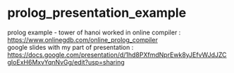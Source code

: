 # prolog_presentation_example
prolog example - tower of hanoi
worked in online compiler :  https://www.onlinegdb.com/online_prolog_compiler <br/>
google slides with my part of presentation : https://docs.google.com/presentation/d/1hd8PXfmdNprEwk8yJEfvWJdJZCgIoExH6MxvYqnNvGg/edit?usp=sharing

